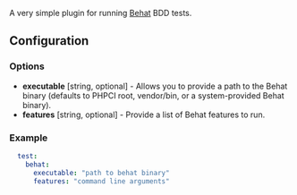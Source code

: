 A very simple plugin for running [Behat](http://behat.org/) BDD tests.

## Configuration
### Options
- **executable** [string, optional] - Allows you to provide a path to the Behat binary (defaults to PHPCI root, vendor/bin, or a system-provided Behat binary).
- **features** [string, optional] - Provide a list of Behat features to run.

### Example
```yml
  test:
    behat:
      executable: "path to behat binary"
      features: "command line arguments"
```
